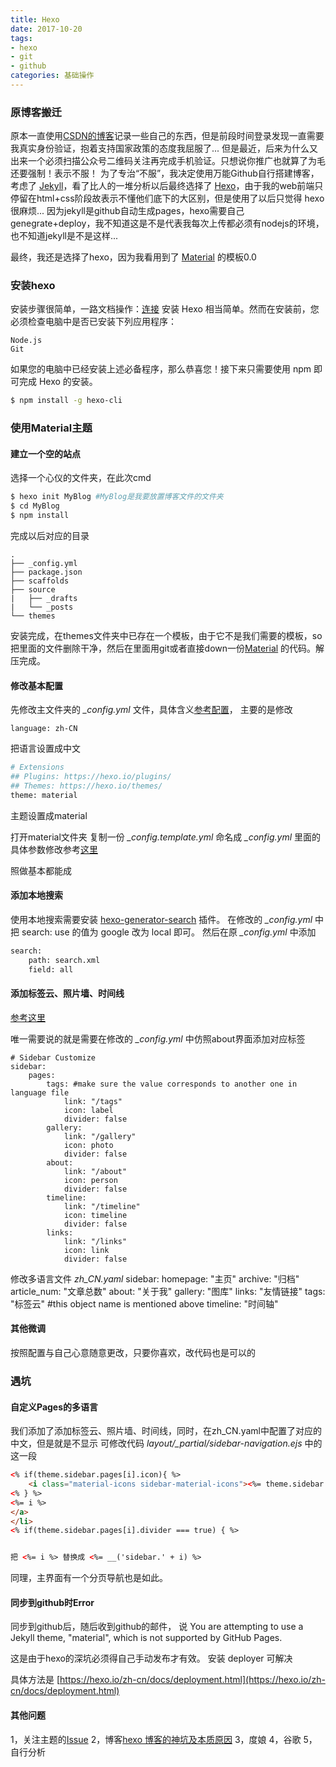 ```yaml
---
title: Hexo
date: 2017-10-20
tags:
- hexo
- git
- github
categories: 基础操作
---
```


### 原博客搬迁
原本一直使用[CSDN的博客](http://blog.csdn.net/cheng624)记录一些自己的东西，但是前段时间登录发现一直需要我真实身份验证，抱着支持国家政策的态度我屈服了... 但是最近，后来为什么又出来一个必须扫描公众号二维码关注再完成手机验证。只想说你推广也就算了为毛还要强制！表示不服！
为了专治“不服”，我决定使用万能Github自行搭建博客，考虑了 [Jekyll](http://jekyll.com.cn/)，看了比人的一堆分析以后最终选择了 [Hexo](https://hexo.io/zh-cn/docs/index.html)，由于我的web前端只停留在html+css阶段故表示不懂他们底下的大区别，但是使用了以后只觉得 hexo很麻烦... 因为jekyll是github自动生成pages，hexo需要自己genegrate+deploy，我不知道这是不是代表我每次上传都必须有nodejs的环境，也不知道jekyll是不是这样...

最终，我还是选择了hexo，因为我看用到了 [Material](https://github.com/viosey/hexo-theme-material/) 的模板0.0

### 安装hexo
安装步骤很简单，一路文档操作：[连接](https://hexo.io/zh-cn/docs/index.html)
安装 Hexo 相当简单。然而在安装前，您必须检查电脑中是否已安装下列应用程序：

	Node.js
	Git
如果您的电脑中已经安装上述必备程序，那么恭喜您！接下来只需要使用 npm 即可完成 Hexo 的安装。
``` bash
$ npm install -g hexo-cli
```

### 使用Material主题

#### 建立一个空的站点
选择一个心仪的文件夹，在此次cmd
``` bash
$ hexo init MyBlog #MyBlog是我要放置博客文件的文件夹
$ cd MyBlog
$ npm install
```

完成以后对应的目录

	.
	├── _config.yml
	├── package.json
	├── scaffolds
	├── source
	|   ├── _drafts
	|   └── _posts
	└── themes

安装完成，在themes文件夹中已存在一个模板，由于它不是我们需要的模板，so把里面的文件删除干净，然后在里面用git或者直接down一份[Material](https://github.com/viosey/hexo-theme-material/) 的代码。解压完成。

#### 修改基本配置
先修改主文件夹的 *_config.yml* 文件，具体含义[参考配置](https://hexo.io/zh-cn/docs/configuration.html)， 主要的是修改

	language: zh-CN

把语言设置成中文
``` bash
# Extensions
## Plugins: https://hexo.io/plugins/
## Themes: https://hexo.io/themes/
theme: material
```
主题设置成material


打开material文件夹
复制一份 *_config.template.yml* 命名成 *_config.yml* 
里面的具体参数修改参考[这里](https://material.viosey.com/docs/#/config_basic)

照做基本都能成

#### 添加本地搜索

使用本地搜索需要安装 [hexo-generator-search](https://github.com/PaicHyperionDev/hexo-generator-search) 插件。
在修改的 *_config.yml* 中
把 search: use 的值为 google 改为 local 即可。
然后在原 *_config.yml* 中添加
``` bash
search:
    path: search.xml
    field: all
```

#### 添加标签云、照片墙、时间线

[参考这里](https://material.viosey.com/docs/#/pages)

唯一需要说的就是需要在修改的 *_config.yml* 中仿照about界面添加对应标签

	# Sidebar Customize
	sidebar:
		pages:
			tags: #make sure the value corresponds to another one in language file
	            link: "/tags"
	            icon: label
	            divider: false
	        gallery:
	            link: "/gallery"
	            icon: photo
	            divider: false
	        about:
	            link: "/about"
	            icon: person
	            divider: false
	        timeline:
	            link: "/timeline"
	            icon: timeline
	            divider: false
	        links:
	            link: "/links"
	            icon: link
	            divider: false
修改多语言文件 *zh_CN.yaml*
sidebar:
    homepage: "主页"
    archive: "归档"
    article_num: "文章总数"
    about: "关于我" 
    gallery: "图库"
    links: "友情链接"
    tags: "标签云" #this object name is mentioned above
    timeline: "时间轴"


#### 其他微调
按照配置与自己心意随意更改，只要你喜欢，改代码也是可以的


### 遇坑
#### 自定义Pages的多语言
我们添加了添加标签云、照片墙、时间线，同时，在zh_CN.yaml中配置了对应的中文，但是就是不显示
可修改代码 *layout/_partial/sidebar-navigation.ejs* 中的这一段
``` html
<% if(theme.sidebar.pages[i].icon){ %>
	<i class="material-icons sidebar-material-icons"><%= theme.sidebar.pages[i].icon %></i>
<% } %>
<%= i %>
</a>
</li>
<% if(theme.sidebar.pages[i].divider === true) { %>


把 <%= i %> 替换成 <%= __('sidebar.' + i) %> 
```

同理，主界面有一个分页导航也是如此。

#### 同步到github时Error
同步到github后，随后收到github的邮件， 说 You are attempting to use a Jekyll theme, "material", which is not supported by GitHub Pages.

这是由于hexo的深坑必须得自己手动发布才有效。
安装 deployer 可解决

具体方法是 [https://hexo.io/zh-cn/docs/deployment.html](https://hexo.io/zh-cn/docs/deployment.html)

#### 其他问题
1，关注主题的[Issue](https://github.com/viosey/hexo-theme-material/issues)
2，博客[hexo 博客的神坑及本质原因](https://liguanghe.github.io/2017/05/22/blogRebuilt/)
3，度娘
4，谷歌
5，自行分析


